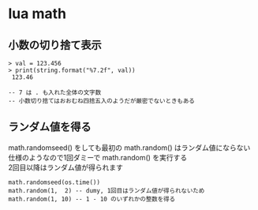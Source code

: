 
# lua math


## 小数の切り捨て表示

```
> val = 123.456
> print(string.format("%7.2f", val))
 123.46

-- 7 は . も入れた全体の文字数
-- 小数切り捨てはおおむね四捨五入のようだが厳密でないときもある
```


## ランダム値を得る

math.randomseed() をしても最初の math.random() はランダム値にならない  
仕様のようなので1回ダミーで math.random() を実行する  
2回目以降はランダム値が得られます

```
math.randomseed(os.time())
math.random(1,  2) -- dumy, 1回目はランダム値が得られないため
math.random(1, 10) -- 1 - 10 のいずれかの整数を得る
```


